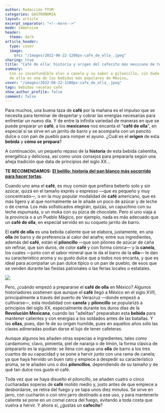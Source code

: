 ```yaml
---
author: Redacción TYSM
categories: GASTRONOMIA
layout: article
excerpt_separator: "<!--more-->"
mode: immersive
header:
  theme: dark
article_header:
  type: cover
  image:
    src: "/images/2022-08-22-1280px-cafe_de_olla_.jpeg"
sharing: true
title: "Café de olla: historia y origen del cafecito más mexicano de todos"
summary:
  Con su inconfundible olor a canela y su sabor a piloncillo, sin duda el café
  de olla es una de las bebidas más populares de México…
cover: "/images/2022-08-22-1280px-cafe_de_olla_.jpeg"
tags: bebidas recetas cafe
show_author_profile: false
comment: false
---
```


Para muchos, una buena taza de **café** por la mañana es el impulso que se necesita para terminar de despertar y cobrar las energías necesarias para enfrentar un nuevo día. Y de entre la infinita variedad de maneras en que se puede preparar un **café**, a los **mexicanos** nos encanta el "**café de olla**", en especial si se sirve en un jarrito de barro y se acompaña con un pancito dulce o con pan de pueblo para romper el ayuno. ¿Cuál es el **origen** de esta **bebida** y **cómo se prepara**?

A continuación, un pequeño repaso de la **historia** de esta bebida calientita, energética y deliciosa, así como unos consejos para prepararla según una añeja tradición que data de principios del siglo XX…

**TE RECOMENDAMOS:** [**El bolillo: historia del pan blanco más socorrido para hacer tortas**](https://blog.tonoysumariachi.com/gastronomia/2022/08/02/el-bolillo-historia-del-pan-blanco-mas-socorrido-para-hacer-tortas.html)**.**

Cuando uno ama el **café**, es muy común que prefiera beberlo solo y sin azúcar, quizá en el tamaño exprés o espresso —que es pequeño y muy concentrado—, o en la muy popular modalidad de **café** americano, que es más ligero y al que normalmente se le añade un poco de azúcar y de leche o de crema. Los más sofisticados elegirán, quizás, un capuchino con su leche espumada, o un moka con su pizca de chocolate. Pero si uno viaja a la provincia o a un Pueblo Mágico, por ejemplo, nada es más adecuado que un **café de olla**, en especial servido en su coqueto jarrito de barro.

El **café de olla** es una bebida caliente que se elabora, justamente, en una **olla** de barro y de preferencia al calor del anafre; entre sus ingredientes, además del **café**, están el **piloncillo** —que son pilones de azúcar de caña sin refinar, que son duros, de color **café** y con forma cónica— y la **canela**, los cuales —junto con el sabor mineral que le da el barro de la **olla**— le dan su característico aroma y su gusto dulce que a todos nos encanta, y que es ideal para acompañar un pan dulce típico o un pan de pueblo, de esos que se venden durante las fiestas patronales o las ferias locales o estatales.

![](https://upload.wikimedia.org/wikipedia/commons/thumb/f/f9/Caf%C3%A9_de_Olla_y_pan_de_pueblo.jpg/1024px-Caf%C3%A9_de_Olla_y_pan_de_pueblo.jpg)

Pero, ¿cuándo empezó a prepararse el **café de olla** en México? Algunos historiadores sostienen que aunque el **café** llegó a México en el siglo XVII, principalmente a través del puerto de Veracruz —donde empezó a cultivarse—, esta modalidad con **canela** y **piloncillo** se popularizó a principios del siglo XX, especialmente durante los duros días de la **Revolución Mexicana**, cuando las "adelitas" preparaban esta **bebida** para mantener calientes y con energías a los soldados antes de las batallas. Y las **ollas**, pues, dan fe de su origen humilde, pues en aquellos años sólo las clases adineradas podían darse el lujo de tener cafeteras.

Aunque algunos les añaden otras especias e ingredientes, tales como cardamomo, clavo, pimienta, piel de naranja o de limón, la forma clásica de prepararlo es la siguiente: se llena con agua una **olla** de barro a los tres cuartos de su capacidad y se pone a hervir junto con una rama de canela; ya que haya hervido un buen rato y empiece a despedir su característico aroma, se le añaden uno o dos **piloncillos**, dependiendo de su tamaño y de qué tan dulce nos guste el café.

Toda vez que se haya disuelto el piloncillo, se añaden cuatro o cinco cucharadas soperas de **café** molido medio y, justo antes de que empiece a desbordarse, se retira del fuego y se tapa unos diez minutos. Se sirve en jarro, con cucharón o con otro jarro destinado a ese uso, y para mantenerlo caliente se pone en un comal cerca del fuego, evitando a toda costa que vuelva a hervir. Y ahora sí, ¿gustas un **cafecito**?
